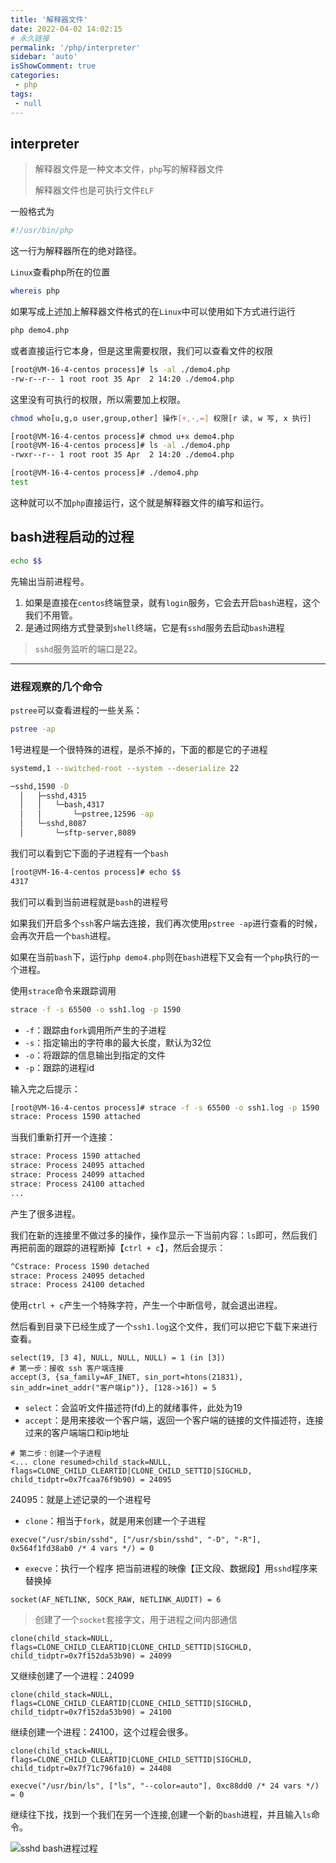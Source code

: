 ```yaml
---
title: '解释器文件'
date: 2022-04-02 14:02:15
# 永久链接
permalink: '/php/interpreter'
sidebar: 'auto'
isShowComment: true
categories:
 - php
tags:
 - null
---
```




## interpreter

>   解释器文件是一种文本文件，`php`写的解释器文件
>
>   解释器文件也是可执行文件`ELF`

一般格式为

```bash
#!/usr/bin/php
```

这一行为解释器所在的绝对路径。



`Linux`查看php所在的位置

```bash
whereis php
```



如果写成上述加上解释器文件格式的在`Linux`中可以使用如下方式进行运行

```bash
php demo4.php
```

或者直接运行它本身，但是这里需要权限，我们可以查看文件的权限

```bash
[root@VM-16-4-centos process]# ls -al ./demo4.php
-rw-r--r-- 1 root root 35 Apr  2 14:20 ./demo4.php
```

这里没有可执行的权限，所以需要加上权限。

```bash
chmod who[u,g,o user,group,other] 操作[+,-,=] 权限[r 读, w 写, x 执行]
```

```bash
[root@VM-16-4-centos process]# chmod u+x demo4.php
[root@VM-16-4-centos process]# ls -al ./demo4.php
-rwxr--r-- 1 root root 35 Apr  2 14:20 ./demo4.php
```

```bash
[root@VM-16-4-centos process]# ./demo4.php
test
```

这种就可以不加`php`直接运行，这个就是解释器文件的编写和运行。





## bash进程启动的过程

```bash
echo $$
```

先输出当前进程号。



1.   如果是直接在`centos`终端登录，就有`login`服务，它会去开启`bash`进程，这个我们不用管。
2.   是通过网络方式登录到`shell`终端，它是有`sshd`服务去启动`bash`进程



>   `sshd`服务监听的端口是22。

---

### 进程观察的几个命令

`pstree`可以查看进程的一些关系：

```bash
pstree -ap
```

1号进程是一个很特殊的进程，是杀不掉的，下面的都是它的子进程

```bash
systemd,1 --switched-root --system --deserialize 22
```

```bash
─sshd,1590 -D
  │   ├─sshd,4315
  │   │   └─bash,4317
  │   │       └─pstree,12596 -ap
  │   └─sshd,8087
  │       └─sftp-server,8089
```

我们可以看到它下面的子进程有一个`bash`

```bash
[root@VM-16-4-centos process]# echo $$
4317
```

我们可以看到当前进程就是`bash`的进程号

如果我们开启多个`ssh`客户端去连接，我们再次使用`pstree -ap`进行查看的时候，会再次开启一个`bash`进程。

如果在当前`bash`下，运行`php demo4.php`则在`bash`进程下又会有一个`php`执行的一个进程。



使用`strace`命令来跟踪调用



```bash
strace -f -s 65500 -o ssh1.log -p 1590
```

-   `-f`：跟踪由`fork`调用所产生的子进程
-   `-s`：指定输出的字符串的最大长度，默认为32位
-   `-o`：将跟踪的信息输出到指定的文件
-   `-p`：跟踪的进程id

输入完之后提示：

```bash
[root@VM-16-4-centos process]# strace -f -s 65500 -o ssh1.log -p 1590
strace: Process 1590 attached
```

当我们重新打开一个连接：

```bash
strace: Process 1590 attached
strace: Process 24095 attached
strace: Process 24099 attached
strace: Process 24100 attached
...
```

产生了很多进程。



我们在新的连接里不做过多的操作，操作显示一下当前内容：`ls`即可，然后我们再把前面的跟踪的进程断掉【`ctrl + c`】，然后会提示：

```bash
^Cstrace: Process 1590 detached
strace: Process 24095 detached
strace: Process 24100 detached
```

使用`ctrl + c`产生一个特殊字符，产生一个中断信号，就会退出进程。



然后看到目录下已经生成了一个`ssh1.log`这个文件，我们可以把它下载下来进行查看。



```
select(19, [3 4], NULL, NULL, NULL) = 1 (in [3])
# 第一步：接收 ssh 客户端连接
accept(3, {sa_family=AF_INET, sin_port=htons(21831), sin_addr=inet_addr("客户端ip")}, [128->16]) = 5
```

-   `select`：会监听文件描述符(fd)上的就绪事件，此处为19
-   `accept`：是用来接收一个客户端，返回一个客户端的链接的文件描述符，连接过来的客户端端口和ip地址



```
# 第二步：创建一个子进程
<... clone resumed>child_stack=NULL, flags=CLONE_CHILD_CLEARTID|CLONE_CHILD_SETTID|SIGCHLD, child_tidptr=0x7fcaa76f9b90) = 24095
```

24095：就是上述记录的一个进程号

-   `clone`：相当于`fork`，就是用来创建一个子进程



```
execve("/usr/sbin/sshd", ["/usr/sbin/sshd", "-D", "-R"], 0x564f1fd38ab0 /* 4 vars */) = 0
```

-   `execve`：执行一个程序 把当前进程的映像【正文段、数据段】用`sshd`程序来替换掉



```
socket(AF_NETLINK, SOCK_RAW, NETLINK_AUDIT) = 6
```

>   创建了一个`socket`套接字文，用于进程之间内部通信



```
clone(child_stack=NULL, flags=CLONE_CHILD_CLEARTID|CLONE_CHILD_SETTID|SIGCHLD, child_tidptr=0x7f152da53b90) = 24099
```

又继续创建了一个进程：24099



```
clone(child_stack=NULL, flags=CLONE_CHILD_CLEARTID|CLONE_CHILD_SETTID|SIGCHLD, child_tidptr=0x7f152da53b90) = 24100
```

继续创建一个进程：24100，这个过程会很多。



```
clone(child_stack=NULL, flags=CLONE_CHILD_CLEARTID|CLONE_CHILD_SETTID|SIGCHLD, child_tidptr=0x7f71c796fa10) = 24408

execve("/usr/bin/ls", ["ls", "--color=auto"], 0xc88dd0 /* 24 vars */) = 0
```

继续往下找，找到一个我们在另一个连接,创建一个新的`bash`进程，并且输入`ls`命令。



![sshd bash进程过程](https://xingqiu-tuchuang-1256524210.cos.ap-shanghai.myqcloud.com/4021/20220402162847.png)

